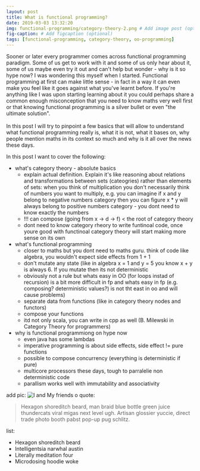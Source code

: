 ```yaml
---
layout: post
title: What is functional programming?
date: 2019-03-03 13:32:20
img: functional-programming/category-theory-2.png # Add image post (optional)
fig-caption: # Add figcaption (optional)
tags: [functional-programming, category-theory, oo-programming]
---
```


Sooner or later every programmer comes across functional programming paradigm. Some of us get to work with it and some of us only hear about it, some of us maybe even try it out and can't help but wonder - why is it so hype now? I was wondering this myself when I started. Functional programming at first can make little sense - in fact in a way it can even make you feel like it goes against what you've learnt before. If you're anything like I was upon starting learning about it you could perhaps share a common enough misconception that you need to know maths very well first or that knowing functional programming is a silver bullet or even "the ultimate solution".<br><br>
In this post I will try to pinpoint a few basics that will allow to understand what functional programming really is, what it is not, what it bases on, why people mention maths in its context so much and why is it all over the news these days.

In this post I want to cover the following:
- what's category theory - absolute basics
    - explain actual definition. Explain it's like reasoning about relations and transformations between sets (cateogries) 
    rather than elements of sets: when you think of multiplication 
    you don't necessarily think of numbers you want to multiply, e.g. you can imagine if x and y belong to negative numbers category
    then you can figure x * y will always belong to positive numbers category - you dont need to know exactly the numbers 
    - !!! can compose (going from x -> d -> f) < the root of category theory
    - dont need to know category rheory to write funtinoal code, once youre good with functinoal category theory will start
    making more sense on its own
- what's functional programming
    - closer to maths but you dont need to maths guru. think of code like algebra, you wouldn't expect side effects from 1 + 1
    - don't mutate any state (like in algebra x = 1 and y = 5 you know x + y is always 6. If you mutate then its not
     deterministic
     - obviously not a rule but whats easy in OO (for loops instad of recursion) is a bit more difficult in fp and whats easy in fp (e.g. composing? deterministic values?) is not tht east in oo
    and will cause problems)
    - separate data from functions (like in category theory nodes and functors)
    - compose your functions
    - itd not only scala, you can write in cpp as well (B. Milewski in Category Theory for programmers)
- why is functional programmiong on hype now
    - even java has some lambdas
    - imperative programming is about side effects, side effect != pure functions
    - possible to compose concurrency (everything is deterministic if pure)
    - multicore processors these days, tough to parralelie non deterministic code
    - parallism works well with immutability and associativity

add pic:
![I and My friends]({{site.baseurl}}/assets/img/we-in-rest.jpg)
o
quote:
>Hexagon shoreditch beard, man braid blue bottle green juice thundercats viral migas next level ugh. Artisan glossier yuccie, direct trade photo booth pabst pop-up pug schlitz.

list:
* Hexagon shoreditch beard
* Intelligentsia narwhal austin
* Literally meditation four
* Microdosing hoodie woke
